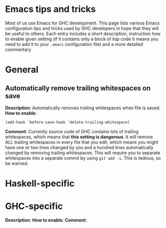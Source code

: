 # Emacs tips and tricks



Most of us use Emacs for GHC development. This page lists various Emacs configuration tips and tricks used by GHC developers in hope that they will be useful to others. Each entry includes a short description, instruction how to enable given setting (if it contains only a block of lisp code it means you need to add it to your `.emacs` configuration file) and a more detailed commentary


# General


## Automatically remove trailing whitespaces on save



**Description**: Automatically removes trailing whitespaces when file is saved.
**How to enable**:


```wiki
(add-hook 'before-save-hook 'delete-trailing-whitespace)
```


**Comment**: Currently source code of GHC contains lots of trailing whitespaces, which means that **this setting is dangerous**. It will remove ALL trailing whitespaces in every file that you edit, which means you might have one or two lines changed by you and a hundred lines automatically changed by removing trailing whitespaces. This will require you to separate whitespaces into a separate commit by using `git add -i`. This is tedious, so be warned.


# Haskell-specific


# GHC-specific



**Description**: 
**How to enable**:
**Comment**:


